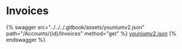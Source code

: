 # Invoices

{% swagger src="../../../.gitbook/assets/youniumv2.json" path="/Accounts/{id}/Invoices" method="get" %}
[youniumv2.json](../../../.gitbook/assets/youniumv2.json)
{% endswagger %}
